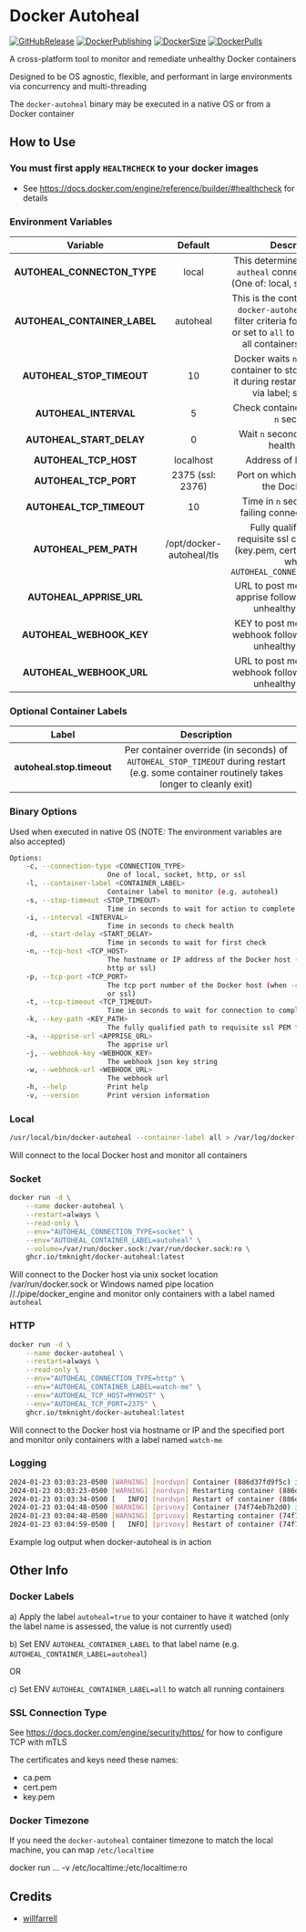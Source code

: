 # Docker Autoheal

[![GitHubRelease][GitHubReleaseBadge]][GitHubReleaseLink]
[![DockerPublishing][DockerPublishingBadge]][DockerLink]
[![DockerSize][DockerSizeBadge]][DockerLink]
[![DockerPulls][DockerPullsBadge]][DockerLink]

A cross-platform tool to monitor and remediate unhealthy Docker containers

Designed to be OS agnostic, flexible, and performant in large environments via concurrency and multi-threading

The `docker-autoheal` binary may be executed in a native OS or from a Docker container

## How to Use

### You must first apply `HEALTHCHECK` to your docker images

- See <https://docs.docker.com/engine/reference/builder/#healthcheck> for details

### Environment Variables

| Variable                     | Default                  | Description                                           |
|:----------------------------:|:------------------------:|:-----------------------------------------------------:|
| **AUTOHEAL_CONNECTON_TYPE**  | local                    | This determines how `docker-autheal` connects to Docker (One of: local, socket, http, ssl                               |
| **AUTOHEAL_CONTAINER_LABEL** | autoheal                 | This is the container label that `docker-autoheal` will use as filter criteria for monitoring - or set to `all` to simply monitor all containers on the host         |
| **AUTOHEAL_STOP_TIMEOUT**    | 10                       | Docker waits `n` seconds for a container to stop before killing it during restarts (overridable via label; see below)   |
| **AUTOHEAL_INTERVAL**        | 5                        | Check container health every `n` seconds              |
| **AUTOHEAL_START_DELAY**     | 0                        | Wait `n` seconds before first health check            |
| **AUTOHEAL_TCP_HOST**        | localhost                | Address of Docker host                                |
| **AUTOHEAL_TCP_PORT**        | 2375 (ssl: 2376)         | Port on which to connect to the Docker host           |
| **AUTOHEAL_TCP_TIMEOUT**     | 10                       | Time in `n` seconds before failing connection attempt |
| **AUTOHEAL_PEM_PATH**        | /opt/docker-autoheal/tls | Fully qualified path to requisite ssl certificate files (key.pem, cert.pem, ca.pem) when `AUTOHEAL_CONNECTION_TYPE=ssl` |
| **AUTOHEAL_APPRISE_URL**     |                          |URL to post messages to the apprise following actions on unhealthy container                                             |
| **AUTOHEAL_WEBHOOK_KEY**     |                          |KEY to post messages to the webhook following actions on unhealthy container                                             |
| **AUTOHEAL_WEBHOOK_URL**     |                          |URL to post messages to the webhook following actions on unhealthy container                                             |

### Optional Container Labels

| Label                        | Description                                                                                                                                        |
|:----------------------------:|:--------------------------------------------------------------------------------------------------------------------------------------------------:|
| **autoheal.stop.timeout**    | Per container override (in seconds) of `AUTOHEAL_STOP_TIMEOUT` during restart (e.g. some container routinely takes longer to cleanly exit)         |

### Binary Options

Used when executed in native OS (NOTE: The environment variables are also accepted)

```bash
Options:
    -c, --connection-type <CONNECTION_TYPE>
                        One of local, socket, http, or ssl
    -l, --container-label <CONTAINER_LABEL>
                        Container label to monitor (e.g. autoheal)
    -s, --stop-timeout <STOP_TIMEOUT>
                        Time in seconds to wait for action to complete
    -i, --interval <INTERVAL>
                        Time in seconds to check health
    -d, --start-delay <START_DELAY>
                        Time in seconds to wait for first check
    -n, --tcp-host <TCP_HOST>
                        The hostname or IP address of the Docker host (when -c
                        http or ssl)
    -p, --tcp-port <TCP_PORT>
                        The tcp port number of the Docker host (when -c http
                        or ssl)
    -t, --tcp-timeout <TCP_TIMEOUT>
                        Time in seconds to wait for connection to complete
    -k, --key-path <KEY_PATH>
                        The fully qualified path to requisite ssl PEM files
    -a, --apprise-url <APPRISE_URL>
                        The apprise url
    -j, --webhook-key <WEBHOOK_KEY>
                        The webhook json key string
    -w, --webhook-url <WEBHOOK_URL>
                        The webhook url
    -h, --help          Print help
    -v, --version       Print version information
```

### Local

```bash
/usr/local/bin/docker-autoheal --container-label all > /var/log/docker-autoheal.log &
```

Will connect to the local Docker host and monitor all containers

### Socket

```bash
docker run -d \
    --name docker-autoheal \
    --restart=always \
    --read-only \
    --env="AUTOHEAL_CONNECTION_TYPE=socket" \
    --env="AUTOHEAL_CONTAINER_LABEL=autoheal" \
    --volume=/var/run/docker.sock:/var/run/docker.sock:ro \
    ghcr.io/tmknight/docker-autoheal:latest
```

Will connect to the Docker host via unix socket location /var/run/docker.sock or Windows named pipe location //./pipe/docker_engine and monitor only containers with a label named `autoheal`

### HTTP

```bash
docker run -d \
    --name docker-autoheal \
    --restart=always \
    --read-only \
    --env="AUTOHEAL_CONNECTION_TYPE=http" \
    --env="AUTOHEAL_CONTAINER_LABEL=watch-me" \
    --env="AUTOHEAL_TCP_HOST=MYHOST" \
    --env="AUTOHEAL_TCP_PORT=2375" \
    ghcr.io/tmknight/docker-autoheal:latest
```

Will connect to the Docker host via hostname or IP and the specified port and monitor only containers with a label named `watch-me`

### Logging

```bash
2024-01-23 03:03:23-0500 [WARNING] [nordvpn] Container (886d37fd9f5c) is unhealthy with 3 failures
2024-01-23 03:03:23-0500 [WARNING] [nordvpn] Restarting container (886d37fd9f5c) with 10s timeout
2024-01-23 03:03:34-0500 [   INFO] [nordvpn] Restart of container (886d37fd9f5c) was successful
2024-01-23 03:04:48-0500 [WARNING] [privoxy] Container (74f74eb7b2d0) is unhealthy with 3 failures
2024-01-23 03:04:48-0500 [WARNING] [privoxy] Restarting container (74f74eb7b2d0) with 10s timeout
2024-01-23 03:04:59-0500 [   INFO] [privoxy] Restart of container (74f74eb7b2d0) was successful
```

Example log output when docker-autoheal is in action

## Other Info

### Docker Labels

a) Apply the label `autoheal=true` to your container to have it watched (only the label name is assessed, the value is not currently used)

b) Set ENV `AUTOHEAL_CONTAINER_LABEL` to that label name (e.g. `AUTOHEAL_CONTAINER_LABEL=autoheal`)

OR

c) Set ENV `AUTOHEAL_CONTAINER_LABEL=all` to watch all running containers

### SSL Connection Type

See <https://docs.docker.com/engine/security/https/> for how to configure TCP with mTLS

The certificates and keys need these names:

- ca.pem
- cert.pem
- key.pem

### Docker Timezone

If you need the `docker-autoheal` container timezone to match the local machine, you can map `/etc/localtime`

docker run ... -v /etc/localtime:/etc/localtime:ro

## Credits

- [willfarrell](https://github.com/willfarrell)

[GitHubReleaseBadge]: https://github.com/tmknight/docker-autoheal/actions/workflows/github-release.yml/badge.svg
[GitHubReleaseLink]: https://github.com/tmknight/docker-autoheal/releases
[DockerPublishingBadge]: https://github.com/tmknight/docker-autoheal/actions/workflows/docker-publish.yml/badge.svg
[DockerPullsBadge]: https://badgen.net/docker/pulls/tmknight88/docker-autoheal?icon=docker&label=Docker+Pulls&labelColor=black&color=green
[DockerSizeBadge]: https://badgen.net/docker/size/tmknight88/docker-autoheal?icon=docker&label=Docker+Size&labelColor=black&color=green
[DockerLink]: https://hub.docker.com/r/tmknight88/docker-autoheal
